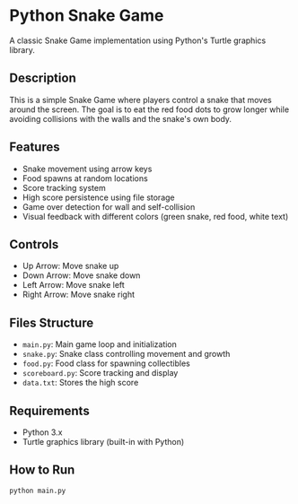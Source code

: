# Python Snake Game

A classic Snake Game implementation using Python's Turtle graphics library.

## Description

This is a simple Snake Game where players control a snake that moves around the screen. The goal is to eat the red food dots to grow longer while avoiding collisions with the walls and the snake's own body.

## Features

- Snake movement using arrow keys
- Food spawns at random locations
- Score tracking system
- High score persistence using file storage
- Game over detection for wall and self-collision
- Visual feedback with different colors (green snake, red food, white text)

## Controls

- Up Arrow: Move snake up
- Down Arrow: Move snake down
- Left Arrow: Move snake left
- Right Arrow: Move snake right

## Files Structure

- `main.py`: Main game loop and initialization
- `snake.py`: Snake class controlling movement and growth
- `food.py`: Food class for spawning collectibles
- `scoreboard.py`: Score tracking and display
- `data.txt`: Stores the high score

## Requirements

- Python 3.x
- Turtle graphics library (built-in with Python)

## How to Run

```bash
python main.py
```
